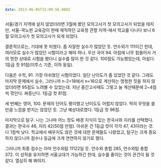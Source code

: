 ```yaml
---
date: 2013-06-05T15:09:56.000Z
---
```


<p>서울/경기 지역에 살지 않았더라면 3월에 봤던 모의고사가 첫 모의고사가 되었을 테지만, 서울-곽노현 교육감이 한때 재직하던 교육청 관할 지역-에서 학교를 다니다 보니 6월 모의고사가 첫 모의고사가 되게 되었다.</p>
<p>결론적으로는, 기대에 못 미쳤다. 좀 자잘한 실수가 많았던 듯. 언수외가 111이긴 한데, 여러모로 실수가 많았던 시험이라고 해야 하나. 우선 국어 94. 아침에 너무 힘들어서 거의 멍한 상태로 시험을 봤더니 실수를 많이 한 것 같다. 100점도 가능했었는데, 아쉽다. 1등급 컷 91점(이투스 기준, 이하 동일).</p>
<p>다음은 수학, 91. 가장 아쉬웠던 시험이었다. 일단 난이도가 좀 있었던 것 같다. 그래도 마지막 문제에서 실수, 그러니까 n-2=18에서 n=16으로 계산하는 멍청한 짓을 하지 않았더라면 95점도 노려볼 수 있었는데. 지난 중간고사때도 그렇고 늘 계산때문에 2~4점씩 깎인다. 짜증난다. 1등급 컷 81점.</p>
<p>세 번째는 영어, 100. 문제의 단어도 평이했고 난이도도 어렵지 않았다. 딱히 무엇을 쓸 만큼 느낌을 받지는 않았던 듯. 그냥 예상대로였다. 1등급 컷 96점.</p>
<p>마지막으로 탐구. 나는 그나마 어느 정도 배경 지식이 있는 한국사와 지리를 선택했다. 결과는 한국사 46, 지리 42(50점 만점). 아쉬운 건 1등급 컷이 각각 47, 43이라는 것. 다 1점씩 낮다. 학교에서 배우지도 않은 것에 대한 문제들도 나왔었고, 탐구는 크게 중요하지 않으니까 점수나 등급에 크게 연연하지 않기로 했다.</p>
<p>그러니까 최종 점수는 아마 언수외탐 11122일 듯. 언수외 총합 285, 언수외탐 총합 372. 이 성적을 유지하면 서울교대가 가능하긴 한데, 실수를 줄이는 것이 관건이 될 것 같다. 열심히 해 봐야지.</p>
